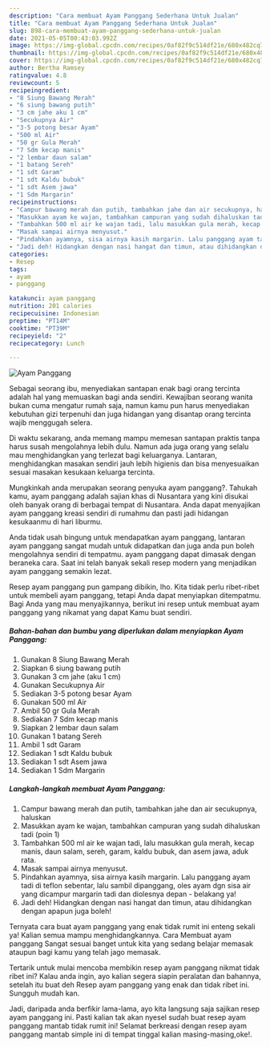 ```yaml
---
description: "Cara membuat Ayam Panggang Sederhana Untuk Jualan"
title: "Cara membuat Ayam Panggang Sederhana Untuk Jualan"
slug: 898-cara-membuat-ayam-panggang-sederhana-untuk-jualan
date: 2021-05-05T00:43:03.992Z
image: https://img-global.cpcdn.com/recipes/0af82f9c514df21e/680x482cq70/ayam-panggang-foto-resep-utama.jpg
thumbnail: https://img-global.cpcdn.com/recipes/0af82f9c514df21e/680x482cq70/ayam-panggang-foto-resep-utama.jpg
cover: https://img-global.cpcdn.com/recipes/0af82f9c514df21e/680x482cq70/ayam-panggang-foto-resep-utama.jpg
author: Bertha Ramsey
ratingvalue: 4.8
reviewcount: 5
recipeingredient:
- "8 Siung Bawang Merah"
- "6 siung bawang putih"
- "3 cm jahe aku 1 cm"
- "Secukupnya Air"
- "3-5 potong besar Ayam"
- "500 ml Air"
- "50 gr Gula Merah"
- "7 Sdm kecap manis"
- "2 lembar daun salam"
- "1 batang Sereh"
- "1 sdt Garam"
- "1 sdt Kaldu bubuk"
- "1 sdt Asem jawa"
- "1 Sdm Margarin"
recipeinstructions:
- "Campur bawang merah dan putih, tambahkan jahe dan air secukupnya, haluskan"
- "Masukkan ayam ke wajan, tambahkan campuran yang sudah dihaluskan tadi (poin 1)"
- "Tambahkan 500 ml air ke wajan tadi, lalu masukkan gula merah, kecap manis, daun salam, sereh, garam, kaldu bubuk, dan asem jawa, aduk rata."
- "Masak sampai airnya menyusut."
- "Pindahkan ayamnya, sisa airnya kasih margarin. Lalu panggang ayam tadi di teflon sebentar, lalu sambil dipanggang, oles ayam dgn sisa air yang dicampur margarin tadi dan diolesnya depan - belakang ya!"
- "Jadi deh! Hidangkan dengan nasi hangat dan timun, atau dihidangkan dengan apapun juga boleh!"
categories:
- Resep
tags:
- ayam
- panggang

katakunci: ayam panggang 
nutrition: 201 calories
recipecuisine: Indonesian
preptime: "PT14M"
cooktime: "PT39M"
recipeyield: "2"
recipecategory: Lunch

---
```



![Ayam Panggang](https://img-global.cpcdn.com/recipes/0af82f9c514df21e/680x482cq70/ayam-panggang-foto-resep-utama.jpg)

Sebagai seorang ibu, menyediakan santapan enak bagi orang tercinta adalah hal yang memuaskan bagi anda sendiri. Kewajiban seorang  wanita bukan cuma mengatur rumah saja, namun kamu pun harus menyediakan kebutuhan gizi terpenuhi dan juga hidangan yang disantap orang tercinta wajib menggugah selera.

Di waktu  sekarang, anda memang mampu memesan santapan praktis tanpa harus susah mengolahnya lebih dulu. Namun ada juga orang yang selalu mau menghidangkan yang terlezat bagi keluarganya. Lantaran, menghidangkan masakan sendiri jauh lebih higienis dan bisa menyesuaikan sesuai masakan kesukaan keluarga tercinta. 



Mungkinkah anda merupakan seorang penyuka ayam panggang?. Tahukah kamu, ayam panggang adalah sajian khas di Nusantara yang kini disukai oleh banyak orang di berbagai tempat di Nusantara. Anda dapat menyajikan ayam panggang kreasi sendiri di rumahmu dan pasti jadi hidangan kesukaanmu di hari liburmu.

Anda tidak usah bingung untuk mendapatkan ayam panggang, lantaran ayam panggang sangat mudah untuk didapatkan dan juga anda pun boleh mengolahnya sendiri di tempatmu. ayam panggang dapat dimasak dengan beraneka cara. Saat ini telah banyak sekali resep modern yang menjadikan ayam panggang semakin lezat.

Resep ayam panggang pun gampang dibikin, lho. Kita tidak perlu ribet-ribet untuk membeli ayam panggang, tetapi Anda dapat menyiapkan ditempatmu. Bagi Anda yang mau menyajikannya, berikut ini resep untuk membuat ayam panggang yang nikamat yang dapat Kamu buat sendiri.

<!--inarticleads1-->

##### Bahan-bahan dan bumbu yang diperlukan dalam menyiapkan Ayam Panggang:

1. Gunakan 8 Siung Bawang Merah
1. Siapkan 6 siung bawang putih
1. Gunakan 3 cm jahe (aku 1 cm)
1. Gunakan Secukupnya Air
1. Sediakan 3-5 potong besar Ayam
1. Gunakan 500 ml Air
1. Ambil 50 gr Gula Merah
1. Sediakan 7 Sdm kecap manis
1. Siapkan 2 lembar daun salam
1. Gunakan 1 batang Sereh
1. Ambil 1 sdt Garam
1. Sediakan 1 sdt Kaldu bubuk
1. Sediakan 1 sdt Asem jawa
1. Sediakan 1 Sdm Margarin




<!--inarticleads2-->

##### Langkah-langkah membuat Ayam Panggang:

1. Campur bawang merah dan putih, tambahkan jahe dan air secukupnya, haluskan
1. Masukkan ayam ke wajan, tambahkan campuran yang sudah dihaluskan tadi (poin 1)
1. Tambahkan 500 ml air ke wajan tadi, lalu masukkan gula merah, kecap manis, daun salam, sereh, garam, kaldu bubuk, dan asem jawa, aduk rata.
1. Masak sampai airnya menyusut.
1. Pindahkan ayamnya, sisa airnya kasih margarin. Lalu panggang ayam tadi di teflon sebentar, lalu sambil dipanggang, oles ayam dgn sisa air yang dicampur margarin tadi dan diolesnya depan - belakang ya!
1. Jadi deh! Hidangkan dengan nasi hangat dan timun, atau dihidangkan dengan apapun juga boleh!




Ternyata cara buat ayam panggang yang enak tidak rumit ini enteng sekali ya! Kalian semua mampu menghidangkannya. Cara Membuat ayam panggang Sangat sesuai banget untuk kita yang sedang belajar memasak ataupun bagi kamu yang telah jago memasak.

Tertarik untuk mulai mencoba membikin resep ayam panggang nikmat tidak ribet ini? Kalau anda ingin, ayo kalian segera siapin peralatan dan bahannya, setelah itu buat deh Resep ayam panggang yang enak dan tidak ribet ini. Sungguh mudah kan. 

Jadi, daripada anda berfikir lama-lama, ayo kita langsung saja sajikan resep ayam panggang ini. Pasti kalian tak akan nyesel sudah buat resep ayam panggang mantab tidak rumit ini! Selamat berkreasi dengan resep ayam panggang mantab simple ini di tempat tinggal kalian masing-masing,oke!.

